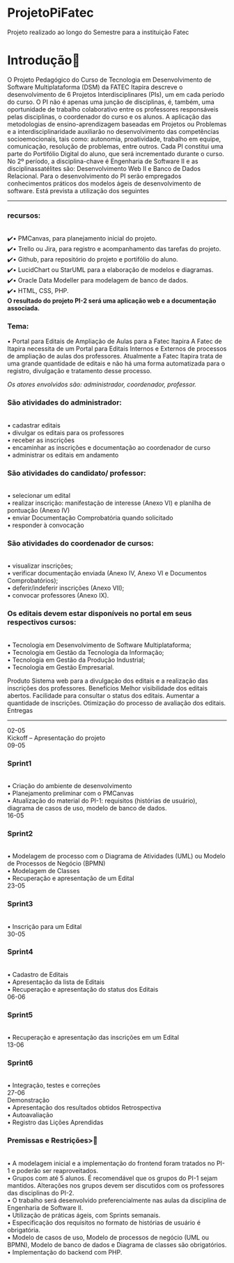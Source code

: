 # ProjetoPiFatec
Projeto realizado ao longo do Semestre para a instituição Fatec


<h1>Introdução📓</h1>
<p>
  O Projeto Pedagógico do Curso de Tecnologia em Desenvolvimento de Software
Multiplataforma (DSM) da FATEC Itapira descreve o desenvolvimento de 6 Projetos
Interdisciplinares (PIs), um em cada período do curso. O PI não é apenas uma junção de
disciplinas, é, também, uma oportunidade de trabalho colaborativo entre os professores
responsáveis pelas disciplinas, o coordenador do curso e os alunos. A aplicação das
metodologias de ensino-aprendizagem baseadas em Projetos ou Problemas e a
interdisciplinaridade auxiliarão no desenvolvimento das competências socioemocionais,
tais como: autonomia, proatividade, trabalho em equipe, comunicação, resolução de
problemas, entre outros. Cada PI constitui uma parte do Portifólio Digital do aluno, que
será incrementado durante o curso.
No 2º período, a disciplina-chave é Engenharia de Software II e as disciplinassatélites são: Desenvolvimento Web II e Banco de Dados Relacional.
Para o desenvolvimento do PI serão empregados conhecimentos práticos dos
modelos ágeis de desenvolvimento de software. Está prevista a utilização dos seguintes
</p>
<hr>
<h3>recursos:</h3><br>
✔️• PMCanvas, para planejamento inicial do projeto.<br>
✔️• Trello ou Jira, para registro e acompanhamento das tarefas do projeto.<br>
✔️• Github, para repositório do projeto e portifólio do aluno.<br>
✔️• LucidChart ou StarUML para a elaboração de modelos e diagramas.<br>
✔️• Oracle Data Modeller para modelagem de banco de dados.<br>
✔️• HTML, CSS, PHP.<br>
<b>O resultado do projeto PI-2 será uma aplicação web e a documentação associada.</b><br>
<h3>Tema:</h3>
<p>
• Portal para Editais de Ampliação de Aulas para a Fatec Itapira
A Fatec de Itapira necessita de um Portal para Editais Internos e Externos de processos
de ampliação de aulas dos professores. Atualmente a Fatec Itapira trata de uma grande
quantidade de editais e não há uma forma automatizada para o registro, divulgação e
tratamento desse processo.
 </p>
<i>Os atores envolvidos são: administrador, coordenador, professor.</i><br>
<h3>São atividades do administrador:</h3><br>
• cadastrar editais<br>
• divulgar os editais para os professores<br>
• receber as inscrições<br>
• encaminhar as inscrições e documentação ao coordenador de curso<br>
• administrar os editais em andamento<br>
  <h3>São atividades do candidato/ professor:</h3><br>
• selecionar um edital<br>
• realizar inscrição: manifestação de interesse (Anexo VI) e planilha de pontuação
(Anexo IV)<br>
• enviar Documentação Comprobatória quando solicitado<br>
• responder à convocação<br>
<h3>São atividades do coordenador de cursos:</h3><br>
• visualizar inscrições;<br>
• verificar documentação enviada (Anexo IV, Anexo VI e Documentos
Comprobatórios);<br>
• deferir/indeferir inscrições (Anexo VII);<br>
• convocar professores (Anexo IX).<br>
  <h3>Os editais devem estar disponíveis no portal em seus respectivos cursos:</h3><br>
• Tecnologia em Desenvolvimento de Software Multiplataforma;<br>
• Tecnologia em Gestão da Tecnologia da Informação;<br>
• Tecnologia em Gestão da Produção Industrial;<br>
• Tecnologia em Gestão Empresarial.<br>
<p>Produto
Sistema web para a divulgação dos editais e a realização das inscrições dos
professores.
Benefícios
Melhor visibilidade dos editais abertos.
Facilidade para consultar o status dos editais.
Aumentar a quantidade de inscrições.
Otimização do processo de avaliação dos editais.
Entregas
 </p>
 <hr>
<p>
02-05<br>
Kickoff – Apresentação do projeto<br>
09-05<br>
<h3>Sprint1</h3><br>
• Criação do ambiente de desenvolvimento<br>
• Planejamento preliminar com o PMCanvas<br>
• Atualização do material do PI-1: requisitos (histórias de usuário),<br>
diagrama de casos de uso, modelo de banco de dados.<br>
16-05<br>
<h3>Sprint2</h3><br>
• Modelagem de processo com o Diagrama de Atividades (UML) ou
Modelo de Processos de Negócio (BPMN)<br>
• Modelagem de Classes<br>
• Recuperação e apresentação de um Edital<br>
23-05<br>
<h3>Sprint3</h3><br>
• Inscrição para um Edital<br>
30-05<br>
<h3>Sprint4</h3><br>
• Cadastro de Editais<br>
• Apresentação da lista de Editais<br>
• Recuperação e apresentação do status dos Editais<br>
06-06<br>
<h3>Sprint5</h3><br>
• Recuperação e apresentação das inscrições em um Edital<br>
13-06<br>
<h3>Sprint6</h3><br>
• Integração, testes e correções<br>
27-06<br>
Demonstração<br>
• Apresentação dos resultados obtidos
Retrospectiva<br>
• Autoavaliação<br>
• Registro das Lições Aprendidas<br>
<h3>Premissas e Restrições>🤔</h3><br>
• A modelagem inicial e a implementação do frontend foram tratados no PI-1
e poderão ser reaproveitados.<br>
• Grupos com até 5 alunos. É recomendável que os grupos do PI-1 sejam
mantidos. Alterações nos grupos devem ser discutidos com os professores
das disciplinas do PI-2.<br>
• O trabalho será desenvolvido preferencialmente nas aulas da disciplina de
Engenharia de Software II.<br>
• Utilização de práticas ágeis, com Sprints semanais.<br>
• Especificação dos requisitos no formato de histórias de usuário é
obrigatória.<br>
• Modelo de casos de uso, Modelo de processos de negócio (UML ou BPMN),
Modelo de banco de dados e Diagrama de classes são obrigatórios.<br>
• Implementação do backend com PHP.<br>


